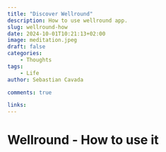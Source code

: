 ```yaml
---
title: "Discover Wellround"
description: How to use wellround app.
slug: wellround-how
date: 2024-10-01T10:21:13+02:00
image: meditation.jpeg
draft: false
categories:
    - Thoughts
tags:
    - Life
author: Sebastian Cavada

comments: true

links:
---
```


# Wellround - How to use it

